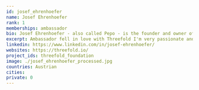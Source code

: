 ```yaml
---
id: josef_ehrenhoefer
name: Josef Ehrenhoefer
rank: 1
memberships: ambassador
bio: Josef Ehrenhoefer - also called Pepo - is the founder and owner of consult2win and is a Certified Management Consultant focused on M&A implementations and Digital Transformation Projects. Previously Pepo was Vice President of Enterprise Services at HP, Hewlett Packard Enterprise and DXC Technology in Austria and Central & Eastern Europe. He has gained tremendous experience in successfully implementing complex, multi-country transformation projects.
excerpt: Ambassador fell in love with Threefold I'm very passionate and excited about the opportunities of Digital Transformation for our economies, societies and lifes. However it is obvious that the current System is heavily centralized and extremely tuned to the success of a few. ThreeFold Tech and Threefold Foundation are perfectly positioned to fundamentally transform the Status Quo and to better serve future internet demand and to benefit many - not just a few. 
linkedin: https://www.linkedin.com/in/josef-ehrenhoefer/
websites: https://threefold.io/
project_ids: threefold_foundation
image: ./josef_ehrenhoefer_processed.jpg
countries: Austrian
cities:
private: 0
---
```

